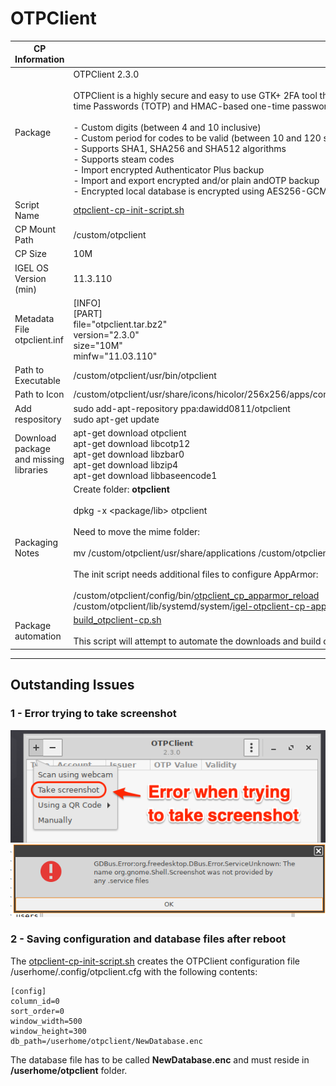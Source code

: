 # OTPClient

|  CP Information |            |
|--------------------|------------|
| Package | OTPClient 2.3.0 <br /><br /> OTPClient is a highly secure and easy to use GTK+ 2FA tool that supports both time-based one-time Passwords (TOTP) and HMAC-based one-time passwords (HOTP). Other features include: <br /><br /> - Custom digits (between 4 and 10 inclusive) <br /> - Custom period for codes to be valid (between 10 and 120 seconds inclusive) <br /> - Supports SHA1, SHA256 and SHA512 algorithms <br /> - Supports steam codes <br /> - Import encrypted Authenticator Plus backup <br /> - Import and export encrypted and/or plain andOTP backup <br /> - Encrypted local database is encrypted using AES256-GCM |
| Script Name | [otpclient-cp-init-script.sh](otpclient-cp-init-script.sh) |
| CP Mount Path | /custom/otpclient |
| CP Size | 10M |
| IGEL OS Version (min) | 11.3.110 |
| Metadata File <br /> otpclient.inf | [INFO] <br /> [PART] <br /> file="otpclient.tar.bz2" <br /> version="2.3.0" <br /> size="10M" <br /> minfw="11.03.110" |
| Path to Executable | /custom/otpclient/usr/bin/otpclient |
| Path to Icon | /custom/otpclient/usr/share/icons/hicolor/256x256/apps/com.github.paolostivanin.OTPClient.png |
| Add respository | sudo add-apt-repository ppa:dawidd0811/otpclient <br /> sudo apt-get update |
| Download package and missing libraries | apt-get download otpclient <br /> apt-get download libcotp12 <br /> apt-get download libzbar0 <br /> apt-get download libzip4 <br /> apt-get download libbaseencode1 |
| Packaging Notes | Create folder: **otpclient** <br /> <br /> dpkg -x <package/lib> otpclient <br /><br /> Need to move the mime folder: <br /><br />mv /custom/otpclient/usr/share/applications /custom/otpclient/usr/share/applications.mime <br /><br />The init script needs additional files to configure AppArmor: <br /><br /> /custom/otpclient/config/bin/[otpclient_cp_apparmor_reload](otpclient_cp_apparmor_reload) <br /> /custom/otpclient/lib/systemd/system/[igel-otpclient-cp-apparmor-reload.service](igel-otpclient-cp-apparmor-reload.service) |
| Package automation | [build_otpclient-cp.sh](build_otpclient-cp.sh) <br /><br /> This script will attempt to automate the downloads and build of otpclient.tar.bz2 |

-----
## Outstanding Issues

### 1 - Error trying to take screenshot

![Error-Take-Screenshot](Error-Take-screenshot.png)
![GDBus.ErrorScreenshot](GDBus.ErrorScreenshot.png)

### 2 - Saving configuration and database files after reboot

The [otpclient-cp-init-script.sh](otpclient-cp-init-script.sh) creates the OTPClient configuration file /userhome/.config/otpclient.cfg with the following contents:

```{config file}
[config]
column_id=0
sort_order=0
window_width=500
window_height=300
db_path=/userhome/otpclient/NewDatabase.enc
  ```
The database file has to be called **NewDatabase.enc** and must reside in **/userhome/otpclient** folder.
